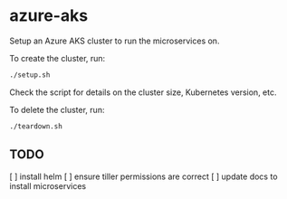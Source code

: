 # azure-aks

Setup an Azure AKS cluster to run the microservices on.

To create the cluster, run:

```sh
./setup.sh
```

Check the script for details on the cluster size, Kubernetes version, etc.

To delete the cluster, run:

```sh
./teardown.sh
```

## TODO

[ ] install helm
[ ] ensure tiller permissions are correct
[ ] update docs to install microservices

